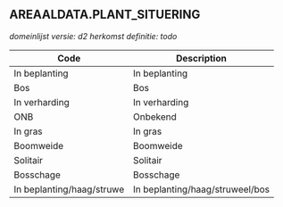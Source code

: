 ## AREAALDATA.PLANT_SITUERING

*domeinlijst versie: d2* *herkomst definitie: todo*

 |Code |Description	|
|	---	|	---	|
| In beplanting | In beplanting |
| Bos | Bos |
| In verharding | In verharding |
| ONB | Onbekend |
| In gras | In gras |
| Boomweide | Boomweide |
| Solitair | Solitair |
| Bosschage | Bosschage |
| In beplanting/haag/struwe | In beplanting/haag/struweel/bos |
